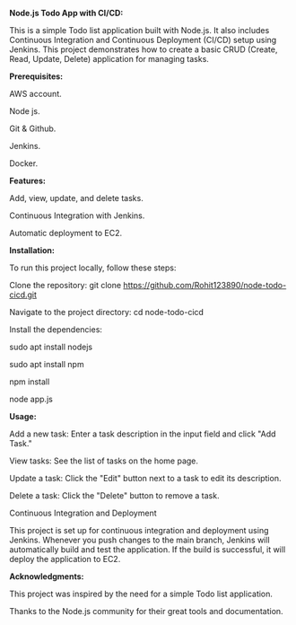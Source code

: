 **Node.js Todo App with CI/CD:**

This is a simple Todo list application built with Node.js. It also includes Continuous Integration and Continuous Deployment (CI/CD) setup using Jenkins. This project demonstrates how to create a basic CRUD (Create, Read, Update, Delete) application for managing tasks.

**Prerequisites:**

AWS account.

Node js.

Git & Github.

Jenkins.

Docker.

**Features:**

Add, view, update, and delete tasks.

Continuous Integration with Jenkins.

Automatic deployment to EC2.

**Installation:**

To run this project locally, follow these steps:

Clone the repository:
git clone https://github.com/Rohit123890/node-todo-cicd.git

Navigate to the project directory:
cd node-todo-cicd

Install the dependencies:

sudo apt install nodejs

sudo apt install npm

npm install

node app.js

**Usage:**

Add a new task: Enter a task description in the input field and click "Add Task."

View tasks: See the list of tasks on the home page.

Update a task: Click the "Edit" button next to a task to edit its description.

Delete a task: Click the "Delete" button to remove a task.

Continuous Integration and Deployment

This project is set up for continuous integration and deployment using Jenkins. Whenever you push changes to the main branch, Jenkins will automatically build and test the application. If the build is successful, it will deploy the application to EC2.

**Acknowledgments:**

This project was inspired by the need for a simple Todo list application.

Thanks to the Node.js community for their great tools and documentation.
